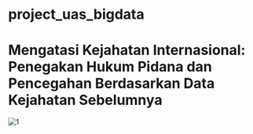 # project_uas_bigdata
# Mengatasi Kejahatan Internasional: Penegakan Hukum Pidana dan Pencegahan Berdasarkan Data Kejahatan Sebelumnya


![1](https://github.com/donykrn/project_uas_bigdata/assets/107750653/842df851-d054-4884-b8fe-a14cbad785c3)

